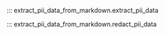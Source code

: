 ::: extract_pii_data_from_markdown.extract_pii_data

::: extract_pii_data_from_markdown.redact_pii_data
